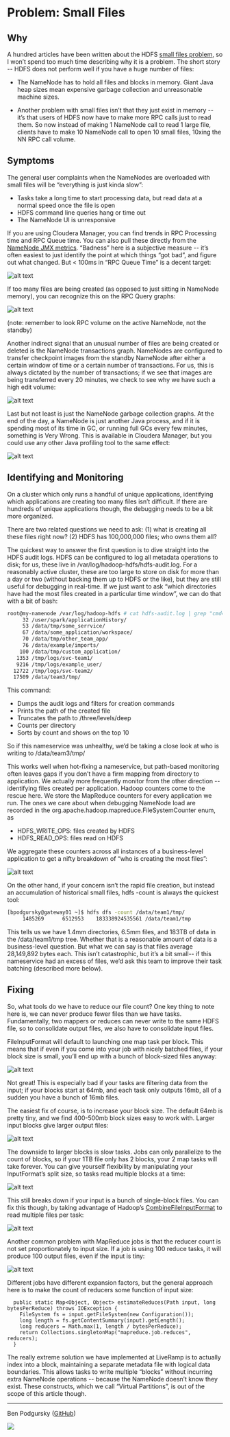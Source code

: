 # Problem: Small Files

## Why

A hundred articles have been written about the HDFS [small files problem](https://blog.cloudera.com/blog/2009/02/the-small-files-problem/), so I won’t spend too much time describing why it is a problem.  The short story -- HDFS does not perform well if you have a huge number of files:

- The NameNode has to hold all files and blocks in memory.  Giant Java heap sizes mean expensive garbage collection and unreasonable machine sizes.

- Another problem with small files isn’t that they just exist in memory -- it’s that users of HDFS now have to make more RPC calls just to read them.  So now instead of making 1 NameNode call to read 1 large file, clients have to make 10 NameNode call to open 10 small files, 10xing the NN RPC call volume.
 
## Symptoms

The general user complaints when the NameNodes are overloaded with small files will be “everything is just kinda slow”:

- Tasks take a long time to start processing data, but read data at a normal speed once the file is open
- HDFS command line queries hang or time out
- The NameNode UI is unresponsive 

If you are using Cloudera Manager, you can find trends in RPC Processing time and RPC Queue time.  You can also pull these directly from the [NameNode JMX metrics](https://cwiki.apache.org/confluence/display/EAG/Hadoop+JMX+Monitoring+and+Alerting#HadoopJMXMonitoringandAlerting-NameNodeMetrics).  “Badness” here is a subjective measure -- it’s often easiest to just identify the point at which things “got bad”, and figure out what changed.  But < 100ms in “RPC Queue Time” is a decent target:

![alt text](images/nn_rpc_queue.png)

If too many files are being created (as opposed to just sitting in NameNode memory), you can recognize this on the RPC Query graphs:        

![alt text](images/nn_rpc_workload.png)

(note:  remember to look RPC volume on the active NameNode, not the standby)

Another indirect signal that an unusual number of files are being created or deleted is the NameNode transactions graph.  NameNodes are configured to transfer checkpoint images from the standby NameNode after either a certain window of time or a certain number of transactions.  For us, this is always dictated by the number of transactions; if we see that images are being transferred every 20 minutes, we check to see why we have such a high edit volume:

![alt text](images/nn_transactions.png)

Last but not least is just the NameNode garbage collection graphs.  At the end of the day, a NameNode is just another Java process, and if it is spending most of its time in GC, or running full GCs every few minutes, something is Very Wrong.  This is available in Cloudera Manager, but you could use any other Java profiling tool to the same effect:

![alt text](images/nn_jvm_heap.png)

## Identifying and Monitoring

On a cluster which only runs a handful of unique applications, identifying which applications are creating too many files isn’t difficult.  If there are hundreds of unique applications though, the debugging needs to be a bit more organized.

There are two related questions we need to ask: (1) what is creating all these files right now? (2) HDFS has 100,000,000 files; who owns them all?

The quickest way to answer the first question is to dive straight into the HDFS audit logs.  HDFS can be configured to log all metadata operations to disk; for us, these live in /var/log/hadoop-hdfs/hdfs-audit.log.  For a reasonably active cluster, these are too large to store on disk for more than a day or two (without backing them up to HDFS or the like), but they are still useful for debugging in real-time.  If we just want to ask “which directories have had the most files created in a particular time window”, we can do that with a bit of bash:

```bash
root@my-namenode /var/log/hadoop-hdfs # cat hdfs-audit.log | grep "cmd=create" | awk -F $'\t' '{print $5}' | awk -F/ '{print "/"$2"/"$3"/"$4"/"}' | sort | uniq -c | sort -n | tail -10
     32 /user/spark/applicationHistory/
     53 /data/tmp/some_serrvice/
     67 /data/some_application/workspace/
     70 /data/tmp/other_team_app/
     76 /data/example/imports/
    100 /data/tmp/custom_application/
   1353 /tmp/logs/svc-team1/
   9216 /tmp/logs/example_user/
  12722 /tmp/logs/svc-team2/
  17509 /data/team3/tmp/
```

This command:

- Dumps the audit logs and filters for creation commands
- Prints the path of the created file
- Truncates the path to /three/levels/deep
- Counts per directory
- Sorts by count and shows on the top 10

So if this nameservice was unhealthy, we’d be taking a close look at who is writing to /data/team3/tmp/


This works well when hot-fixing a nameservice, but path-based monitoring often leaves gaps if you don’t have a firm mapping from directory to application.  We actually more frequently monitor from the other direction -- identifying files created per application.  Hadoop counters come to the rescue here.  We store the MapReduce counters for every application we run.  The ones we care about when debugging NameNode load are recorded in the org.apache.hadoop.mapreduce.FileSystemCounter enum, as


- HDFS_WRITE_OPS: files created by HDFS
- HDFS_READ_OPS: files read on HDFS

We aggregate these counters across all instances of a business-level application to get a nifty breakdown of “who is creating the most files”:

![alt text](images/file_creates.png)

On the other hand, if your concern isn’t the rapid file creation, but instead an accumulation of historical small files, hdfs -count is always the quickest tool:


```bash
[bpodgursky@gateway01 ~]$ hdfs dfs -count /data/team1/tmp/
     1485269      6512953    183338924535561 /data/team1/tmp
```

This tells us we have 1.4mm directories, 6.5mm files, and 183TB of data in the /data/team1/tmp tree.  Whether that is a reasonable amount of data is a business-level question.  But what we can say is that files average 28,149,892 bytes each.  This isn’t catastrophic, but it’s a bit small-- if this nameservice had an excess of files, we’d ask this team to improve their task batching (described more below).


## Fixing

So, what tools do we have to reduce our file count?  One key thing to note here is, we can never produce fewer files than we have tasks.  Fundamentally, two mappers or reduces can never write to the same HDFS file, so to consolidate output files, we also have to consolidate input files.


FileInputFormat will default to launching one map task per block.  This means that if even if you come into your job with nicely batched files, if your block size is small, you’ll end up with a bunch of block-sized files anyway:

![alt text](images/blocks_normal.png)

Not great!  This is especially bad if your tasks are filtering data from the input; if your blocks start at 64mb, and each task only outputs 16mb, all of a sudden you have a bunch of 16mb files.


The easiest fix of course, is to increase your block size.  The default 64mb is pretty tiny, and we find 400-500mb block sizes easy to work with.  Larger input blocks give larger output files:

![alt text](images/blocks_large.png)

The downside to larger blocks is slow tasks.  Jobs can only parallelize to the count of blocks, so if your 1TB file only has 2 blocks, your 2 map tasks will take forever.   You can give yourself flexibility by manipulating your InputFormat’s split size, so tasks read multiple blocks at a time:

![alt text](images/blocks_multi.png)

This still breaks down if your input is a bunch of single-block files.  You can fix this though, by taking advantage of Hadoop’s [CombineFileInputFormat](https://hadoop.apache.org/docs/r2.7.4/api/org/apache/hadoop/mapred/lib/CombineFileInputFormat.html) to read multiple files per task:

![alt text](images/blocks_combine.png)

Another common problem with MapReduce jobs is that the reducer count is not set proportionately to input size.  If a job is using 100 reduce tasks, it will produce 100 output files, even if the input is tiny:

![alt text](images/block_reducers.png)

Different jobs have different expansion factors, but the general approach here is to make the count of reducers some function of input size:


```
  public static Map<Object, Object> estimateReduces(Path input, long bytesPerReduce) throws IOException {
    FileSystem fs = input.getFileSystem(new Configuration());
    long length = fs.getContentSummary(input).getLength();
    long reducers = Math.max(1, length / bytesPerReduce);
    return Collections.singletonMap("mapreduce.job.reduces", reducers);
  }

```

The really extreme solution we have implemented at LiveRamp is to actually index into a block, maintaining a separate metadata file with logical data boundaries.  This allows tasks to write multiple “blocks” without incurring extra NameNode operations -- because the NameNode doesn’t know they exist.  These constructs, which we call “Virtual Partitions”, is out of the scope of this article though.

-----
Ben Podgursky ([GitHub](https://github.com/bpodgursky/))

![](https://s.gravatar.com/avatar/3a8d5632b6f9b74095e7867412f0a808?s=80&r=x)
